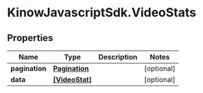 # KinowJavascriptSdk.VideoStats

## Properties
Name | Type | Description | Notes
------------ | ------------- | ------------- | -------------
**pagination** | [**Pagination**](Pagination.md) |  | [optional] 
**data** | [**[VideoStat]**](VideoStat.md) |  | [optional] 


